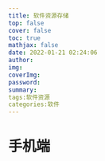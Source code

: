 ```yaml
---
title: 软件资源存储
top: false
cover: false
toc: true
mathjax: false
date: 2022-01-21 02:24:06
author:
img:
coverImg:
password:
summary:
tags:软件资源
categories:软件
---
```


# 手机端